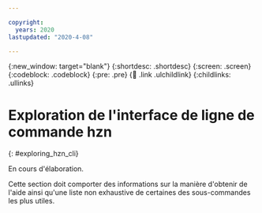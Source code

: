 ```yaml
---

copyright:
  years: 2020
lastupdated: "2020-4-08"

---
```


{:new_window: target="blank"}
{:shortdesc: .shortdesc}
{:screen: .screen}
{:codeblock: .codeblock}
{:pre: .pre}
{:child: .link .ulchildlink}
{:childlinks: .ullinks}

# Exploration de l'interface de ligne de commande hzn
{: #exploring_hzn_cli}

En cours d'élaboration.

Cette section doit comporter des informations sur la manière d'obtenir de l'aide ainsi qu'une liste non exhaustive de certaines des sous-commandes les plus utiles.
